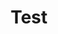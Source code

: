 ---
title: Test
published: 2024-11-03
description: A simple example of a Markdown blog post.
tags: [Markdown, Blogging, Demo]
category: Examples
draft: true
---